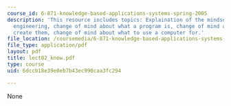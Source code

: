 ```yaml
---
course_id: 6-871-knowledge-based-applications-systems-spring-2005
description: 'This resource includes topics: Explaination of the mindset of knowledge
  engineering, change of mind about what a program is, change of mind about how to
  create them, change of mind about what to use a computer for.'
file_location: /coursemedia/6-871-knowledge-based-applications-systems-spring-2005/6dccb18e39e0eb7b43ec990caa3fc294_lect02_know.pdf
file_type: application/pdf
layout: pdf
title: lect02_know.pdf
type: course
uid: 6dccb18e39e0eb7b43ec990caa3fc294

---
```

None